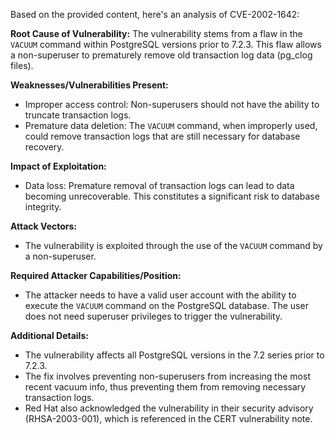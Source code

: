 Based on the provided content, here's an analysis of CVE-2002-1642:

**Root Cause of Vulnerability:**
The vulnerability stems from a flaw in the `VACUUM` command within PostgreSQL versions prior to 7.2.3. This flaw allows a non-superuser to prematurely remove old transaction log data (pg_clog files).

**Weaknesses/Vulnerabilities Present:**
- Improper access control:  Non-superusers should not have the ability to truncate transaction logs.
- Premature data deletion:  The `VACUUM` command, when improperly used, could remove transaction logs that are still necessary for database recovery.

**Impact of Exploitation:**
- Data loss: Premature removal of transaction logs can lead to data becoming unrecoverable. This constitutes a significant risk to database integrity.

**Attack Vectors:**
- The vulnerability is exploited through the use of the `VACUUM` command by a non-superuser.

**Required Attacker Capabilities/Position:**
- The attacker needs to have a valid user account with the ability to execute the `VACUUM` command on the PostgreSQL database. The user does not need superuser privileges to trigger the vulnerability.

**Additional Details:**
- The vulnerability affects all PostgreSQL versions in the 7.2 series prior to 7.2.3.
- The fix involves preventing non-superusers from increasing the most recent vacuum info, thus preventing them from removing necessary transaction logs.
- Red Hat also acknowledged the vulnerability in their security advisory (RHSA-2003-001), which is referenced in the CERT vulnerability note.